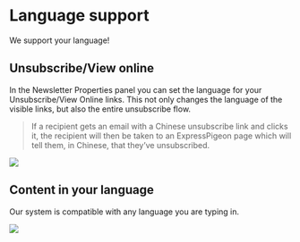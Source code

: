 # Language support

We support your language! 

## Unsubscribe/View online

In the Newsletter Properties panel you can set the language for your Unsubscribe/View Online links.
This not only changes the language of the visible links, but also the entire unsubscribe flow.
 
> If a recipient gets an email with a Chinese unsubscribe link and clicks it, the recipient will then be taken to an 
ExpressPigeon page which will tell them, in Chinese, that they’ve unsubscribed.

![](images/Selection_882.png)

## Content in your language
 
Our system is compatible with any language you are typing in. 

![](images/Selection_883.png)
 



 
